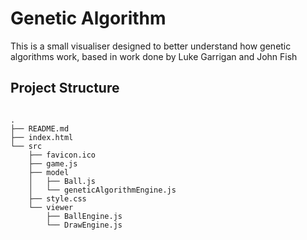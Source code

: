 # Genetic Algorithm

This is a small visualiser designed to better understand how genetic algorithms work, based in work done by Luke Garrigan and John Fish


## Project Structure

```

.
├── README.md
├── index.html
└── src
    ├── favicon.ico
    ├── game.js
    ├── model
    │   ├── Ball.js
    │   └── geneticAlgorithmEngine.js
    ├── style.css
    └── viewer
        ├── BallEngine.js
        └── DrawEngine.js

```


